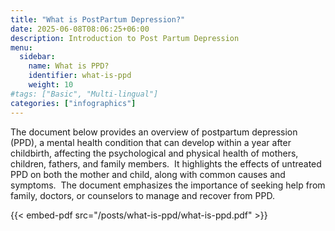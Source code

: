 ```yaml
---
title: "What is PostPartum Depression?"
date: 2025-06-08T08:06:25+06:00
description: Introduction to Post Partum Depression
menu:
  sidebar:
    name: What is PPD?
    identifier: what-is-ppd
    weight: 10
#tags: ["Basic", "Multi-lingual"]
categories: ["infographics"]
---
```


The document below provides an overview of postpartum depression (PPD), a mental health condition that can develop within a year after childbirth, affecting the psychological and physical health of mothers, children, fathers, and family members. ​ It highlights the effects of untreated PPD on both the mother and child, along with common causes and symptoms. ​ The document emphasizes the importance of seeking help from family, doctors, or counselors to manage and recover from PPD. ​

{{< embed-pdf src="/posts/what-is-ppd/what-is-ppd.pdf" >}}
